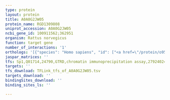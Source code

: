 ```yaml
---
type: protein
layout: protein
title: A0A0G2JW05
protein_name: RGD1309808
uniprot_accession: A0A0G2JW05
ncbi_gene_id: 100911562;362951
organism: Rattus norvegicus
function: target gene
number_of_interactions: '1'
orthologs: '[{"species": "Homo sapiens", "id": ["<a href=\"/protein/o95236\">O95236</a>"]}, {"species": "Danio rerio", "id": ["A0A0R4IKX7"]}, {"species": "Mus musculus", "id": ["<a href=\"/protein/b2rt54\">B2RT54</a>", "<a href=\"/protein/b1aqp7\">B1AQP7</a>", "<a href=\"/protein/q8c6e1\">Q8C6E1</a>", "<a href=\"/protein/q3uz24\">Q3UZ24</a>"]}]'
jaspar_matrices: ''
tfs: Sp1,Q01714,24790,GTRD,chromatin immunoprecipitation assay,27924024%5Buid%5D,No
targets: ''
tfs_download: TFLink_tfs_of_A0A0G2JW05.tsv
targets_download: ''
bindingSites_download: ''
binding_sites_ls: ''

---
```

